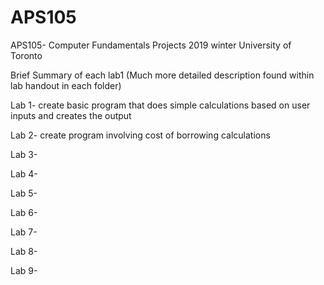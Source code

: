# APS105
APS105- Computer Fundamentals Projects 2019 winter University of Toronto

Brief Summary of each lab1 (Much more detailed description found within lab handout in each folder)

Lab 1- create basic program that does simple calculations based on user inputs and creates the output

Lab 2- create program involving cost of borrowing calculations

Lab 3-

Lab 4- 

Lab 5-

Lab 6-

Lab 7-

Lab 8-

Lab 9-
